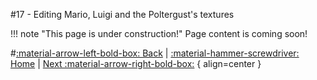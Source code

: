 #17 - Editing Mario, Luigi and the Poltergust's textures

!!! note "This page is under construction!"
	Page content is coming soon!

#[:material-arrow-left-bold-box: Back](16_GameID.md) | [:material-hammer-screwdriver: Home](https://www.lbmwiki.net/tutorials) | [Next :material-arrow-right-bold-box:](18_Fire_ghost_sparkle.md) { align=center }